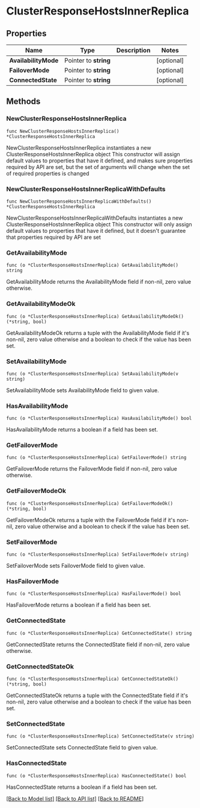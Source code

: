 # ClusterResponseHostsInnerReplica

## Properties

Name | Type | Description | Notes
------------ | ------------- | ------------- | -------------
**AvailabilityMode** | Pointer to **string** |  | [optional] 
**FailoverMode** | Pointer to **string** |  | [optional] 
**ConnectedState** | Pointer to **string** |  | [optional] 

## Methods

### NewClusterResponseHostsInnerReplica

`func NewClusterResponseHostsInnerReplica() *ClusterResponseHostsInnerReplica`

NewClusterResponseHostsInnerReplica instantiates a new ClusterResponseHostsInnerReplica object
This constructor will assign default values to properties that have it defined,
and makes sure properties required by API are set, but the set of arguments
will change when the set of required properties is changed

### NewClusterResponseHostsInnerReplicaWithDefaults

`func NewClusterResponseHostsInnerReplicaWithDefaults() *ClusterResponseHostsInnerReplica`

NewClusterResponseHostsInnerReplicaWithDefaults instantiates a new ClusterResponseHostsInnerReplica object
This constructor will only assign default values to properties that have it defined,
but it doesn't guarantee that properties required by API are set

### GetAvailabilityMode

`func (o *ClusterResponseHostsInnerReplica) GetAvailabilityMode() string`

GetAvailabilityMode returns the AvailabilityMode field if non-nil, zero value otherwise.

### GetAvailabilityModeOk

`func (o *ClusterResponseHostsInnerReplica) GetAvailabilityModeOk() (*string, bool)`

GetAvailabilityModeOk returns a tuple with the AvailabilityMode field if it's non-nil, zero value otherwise
and a boolean to check if the value has been set.

### SetAvailabilityMode

`func (o *ClusterResponseHostsInnerReplica) SetAvailabilityMode(v string)`

SetAvailabilityMode sets AvailabilityMode field to given value.

### HasAvailabilityMode

`func (o *ClusterResponseHostsInnerReplica) HasAvailabilityMode() bool`

HasAvailabilityMode returns a boolean if a field has been set.

### GetFailoverMode

`func (o *ClusterResponseHostsInnerReplica) GetFailoverMode() string`

GetFailoverMode returns the FailoverMode field if non-nil, zero value otherwise.

### GetFailoverModeOk

`func (o *ClusterResponseHostsInnerReplica) GetFailoverModeOk() (*string, bool)`

GetFailoverModeOk returns a tuple with the FailoverMode field if it's non-nil, zero value otherwise
and a boolean to check if the value has been set.

### SetFailoverMode

`func (o *ClusterResponseHostsInnerReplica) SetFailoverMode(v string)`

SetFailoverMode sets FailoverMode field to given value.

### HasFailoverMode

`func (o *ClusterResponseHostsInnerReplica) HasFailoverMode() bool`

HasFailoverMode returns a boolean if a field has been set.

### GetConnectedState

`func (o *ClusterResponseHostsInnerReplica) GetConnectedState() string`

GetConnectedState returns the ConnectedState field if non-nil, zero value otherwise.

### GetConnectedStateOk

`func (o *ClusterResponseHostsInnerReplica) GetConnectedStateOk() (*string, bool)`

GetConnectedStateOk returns a tuple with the ConnectedState field if it's non-nil, zero value otherwise
and a boolean to check if the value has been set.

### SetConnectedState

`func (o *ClusterResponseHostsInnerReplica) SetConnectedState(v string)`

SetConnectedState sets ConnectedState field to given value.

### HasConnectedState

`func (o *ClusterResponseHostsInnerReplica) HasConnectedState() bool`

HasConnectedState returns a boolean if a field has been set.


[[Back to Model list]](../README.md#documentation-for-models) [[Back to API list]](../README.md#documentation-for-api-endpoints) [[Back to README]](../README.md)


